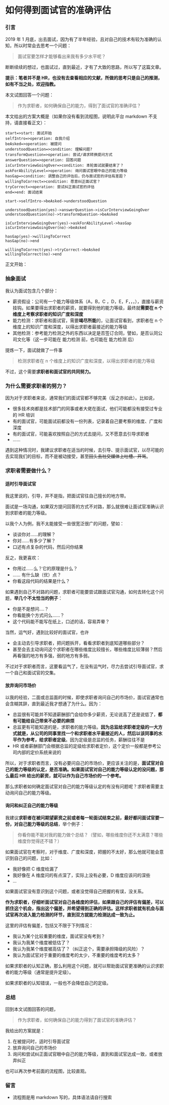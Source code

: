 # 如何得到面试官的准确评估

### 引言

2019 年 1 月底，出去面试，因为有了半年经验，且对自己的技术有较为准确的认知，所以时常会去思考一个问题：

> 面试官要怎样才能够看出来我有多少水平呢？

断断续续的想过，也面试过，直到最近，才有了大致的思路，所以写了这篇文章。

**提示：笔者并不是 HR，也没有去查看相应的文献，所做的思考只是自己的推测，如有不当之处，欢迎指教。**

本文试图回答一个问题：

> 作为求职者，如何确保自己的能力，得到了面试官的准确评估？

本文给出的方案大概是（如果你没有看到流程图，说明此平台 markdown 不支持，请直接看正文）：

```flow
start=>start: 面试开始
selfIntro=>operation: 自我介绍
beAsked=>operation: 被提问
understoodQuestion=>condition: 理解问题?
transformQuestion=>operation: 尝试/请求转换提问方式
answerQuestion=>operation: 回答问题
isCurInterviewGoingOver=>condition: 本轮面试就要结束了？
askForAbilityLevel=>operation: 询问面试官眼中自己的能力等级
hasGap=>condition: 调整自己的评估后，仍与面试官的评估有差距？
willingToCorrect=>condition: 愿意纠正面试官？
tryCorrect=>operation: 尝试纠正面试官的评估
end=>end: 面试结束

start->selfIntro->beAsked->understoodQuestion

understoodQuestion(yes)->answerQuestion->isCurInterviewGoingOver
understoodQuestion(no)->transformQuestion->beAsked

isCurInterviewGoingOver(yes)->askForAbilityLevel->hasGap
isCurInterviewGoingOver(no)->beAsked

hasGap(yes)->willingToCorrect
hasGap(no)->end

willingToCorrect(yes)->tryCorrect->beAsked
willingToCorrect(no)->end
```

正文开始：

### 抽象面试

我认为面试包含几个部分：

- 薪资假设：公司有一个能力等级体系（A，B，C ，D，E，F，，，），直接与薪资挂钩。如果要得出求职者的薪资，就要得到他的能力等级，最终就**需要在 n 个维度上考察求职者的知识广度和深度**
- 能力检测：求职者和面试官，需要**竭尽所能**的，让面试官看到，求职者在 n 个维度上的知识广度和深度，以得出求职者最接近的能力等级
- 其他检测：参考能力检测之外的东西以决定是否签订合同，譬如，是否认同公司文化等（这一步可能在 能力检测 前，也可能在 能力检测 后）

提炼一下，面试就做了一件事

> 检测求职者在 n 个维度上的知识广度和深度，以得出求职者的能力等级

不过，这个需要**求职者和面试官的共同努力。**

### 为什么需要求职者的努力？

因为对于求职者来说，通常我们的面试官都不够完美（反之亦如此）。比如说，

- 很多技术岗都是技术部门的同事或者大佬在面试，他们可能都没有接受过专业的 HR 培训
- 有的面试官，可能面试前都没有一份列表，记录着自己要考察的维度、广度和深度
- 有的面试官，可能喜欢按照自己的方式去提问，又不愿意去引导求职者
- ......

遇到这种情况时，我建议求职者在适当的时候，去引导、提示面试官，以尽可能的去实现我们的目标，而不是被动接受，甚至~~回头去社交媒体上吐槽、开骂~~。

### 求职者需要做什么？

#### 适时引导面试官

我这里说的，引导，并不是指，把面试官往自己擅长的地方带。

面试是一场沟通，如果双方提问回答的方式不对路，那么就很难让面试官准确认识到求职者的能力等级。

以我个人为例，我不太能接受一些很宽泛很广的问题，譬如：

- 谈谈你对......的理解？
- 你对......有多少了解？
- 口述有点复杂的代码，然后问你结果

反之，我更喜欢：

- 你用过......么？它的原理是什么？
- ...... 有什么缺（优）点？
- 你看这段代码的结果是什么？

如果遇到自己不对路的问题，求职者可能要尝试跟面试官沟通，如何去转化这个问题，**举几个不太恰当的例子**：

- 你是不是想问....？
- 你看能换个方式问么......？
- 这个代码能不能写在纸上，口述的话，容易弄晕？

当然，运气好，遇到比较好的面试官，也许

- 会主动去引导求职者，把问题拆开，看看求职者到底知道哪些部分？
- 甚至会去主动询问这个求职者在哪些维度比较擅长，哪些维度比较薄弱？然后再看强的地方有多强，弱的地方有多弱。

不过对于求职者而言，这要看运气了，在没有运气时，尽力去尝试引导面试官，求一个自己和面试官的交集。

#### 放弃询问市场价

以我的经验，二面或总监面的时候，即使求职者询问自己的市场价，面试官通常也会含糊其辞，直到最近我才想通了为什么。因为：

- 总监很有可能并不知道薪酬部门会给你多少薪资，无论说高了还是说低了，**都有可能给自己带来不必要的麻烦**
- 总监更有可能知道的是，求职者的能力等级。**因为总监给求职者定级的一大方式就是，从公司的同事里找一个和求职者水平最接近的人，然后以该同事的水平作为参考，给求职者定级**。因为定级是总监的任务，薪酬往往不是
- HR 或者薪酬部门会根据总监的定级给求职者定价，这个定价一般都是参考公司内部的定价系统来说的

所以，对于求职者而言，没有必要问自己的市场价，更应该关注的是，**面试官对自己的能力等级的认定，是否准确。如果面试官对自己的能力等级认定的没问题，那么最后 HR 给出的薪资，就可以作为自己市场价的一个参考。**

那么求职者如何确定面试官对自己的能力等级认定的有没有问题呢？求职者需要主动询问自己的能力等级。

#### 询问和纠正自己的能力等级

我建议**求职者在被问期望薪资之前或者每一轮面试结束之前，最好都问面试官要一份，对自己能力等级的总结**，举个例子：

> 你看你能不能对我的能力做个总结？（譬如，哪些维度你还不太满意？哪些维度你觉得还不错？）

如果面试官在考察时，对于维度、广度和深度，把握的不太好，那么他就可能会意识到自己的问题，比如：

- 我好像把 C 维度给漏了
- 我好像在 A 维度问的有点深了，实际上没有必要，D 维度应该问的深些
- ...

如果面试官没有意识到这个问题，或者没觉得自己把握的有误，没关系。

**作为求职者，仔细听面试官对自己各维度的评估，如果跟自己的评估有偏差，可以抓住这个机会，指出这个偏差，并希望得到正确的评估。这样求职者就有机会与面试官再次进入能力检测的环节，直到双方就能力检测达成一致为止。**

这里的评估有偏差，包括又不限于下列情况：

- 我认为某个比较重要的维度，面试官没有考到？
- 我认为我某个维度被低估了？
- 我认为我某个维度被高估了？（纠正这个，需要承担降级的风险）？
- 我认为面试官对于重要的维度考的太少，不重要的维度考的太多？

如果求职者的认知正确，那么利用这个问题，就可以帮助面试官更准确的认识求职者的能力等级（通常是提升定级）。

如果求职者的认知错误，一般也不会降低自己的定级。

### 总结

回到本文试图回答的问题，

> 作为求职者，如何确保自己的能力得到了面试官的准确评估？

我给出的方案就是：

1. 在被提问时，适时引导面试官
2. 放弃询问自己的市场价
3. 询问和尝试纠正面试官眼中自己的能力等级，直到和面试官达成一致，或者放弃纠正

也可以再次参考前面的流程图，比较直观。

### 留言

- 流程图是用 markdown 写的，具体语法请自行搜索
